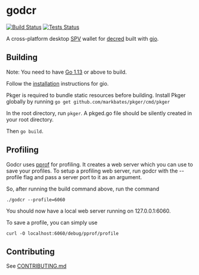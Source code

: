 # godcr

[![Build Status](https://github.com/raedahgroup/godcr/workflows/Build/badge.svg)](https://github.com/raedahgroup/godcr/actions)
[![Tests Status](https://github.com/raedahgroup/godcr/workflows/Tests/badge.svg)](https://github.com/raedahgroup/godcr/actions)

A cross-platform desktop [SPV](https://docs.decred.org/wallets/spv/) wallet for [decred](https://decred.org/) built with [gio](https://gioui.org/).

## Building

Note: You need to have [Go 1.13](https://golang.org/dl/) or above to build.

Follow the [installation](https://gioui.org/doc/install) instructions for gio.

Pkger is required to bundle static resources before building. Install Pkger globally by running
`go get github.com/markbates/pkger/cmd/pkger`

In the root directory, run
`pkger`. A pkged.go file should be silently created in your root directory.

Then `go build`.

## Profiling 
Godcr uses [pprof](https://github.com/google/pprof) for profiling. It creates a web server which you can use to save your profiles. To setup a profiling web server, run godcr with the --profile flag and pass a server port to it as an argument.

So, after running the build command above, run the command

`./godcr --profile=6060`

You should now have a local web server running on 127.0.0.1:6060.

To save a profile, you can simply use

`curl -O localhost:6060/debug/pprof/profile`


## Contributing

See [CONTRIBUTING.md](https://github.com/raedahgroup/godcr/blob/master/.github/CONTRIBUTING.md)
